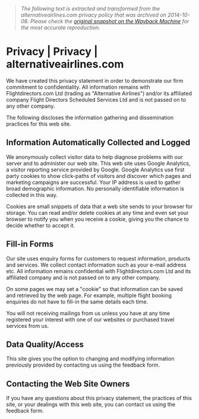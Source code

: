 > *The following text is extracted and transformed from the alternativeairlines.com privacy policy that was archived on 2014-10-08. Please check the [original snapshot on the Wayback Machine](https://web.archive.org/web/20141008062604id_/http%3A//www.alternativeairlines.com/privacy) for the most accurate reproduction.*

# Privacy | Privacy | alternativeairlines.com

We have created this privacy statement in order to demonstrate our firm commitment to confidentiality. All information remains with Flightdirectors.com Ltd (trading as "Alternative Airlines") and/or its affiliated company Flight Directors Scheduled Services Ltd and is not passed on to any other company.

The following discloses the information gathering and dissemination practices for this web site.

## Information Automatically Collected and Logged

We anonymously collect visitor data to help diagnose problems with our server and to administer our web site. This web site uses Google Analytics, a visitor reporting service provided by Google. Google Analytics use first party cookies to show click-paths of visitors and discover which pages and marketing campaigns are successful. Your IP address is used to gather broad demographic information. No personally identifiable information is collected in this way.

Cookies are small snippets of data that a web site sends to your browser for storage. You can read and/or delete cookies at any time and even set your browser to notify you when you receive a cookie, giving you the chance to decide whether to accept it.

## Fill-in Forms

Our site uses enquiry forms for customers to request information, products and services. We collect contact information such as your e-mail address etc. All information remains confidential with Flightdirectors.com Ltd and its affiliated company and is not passed on to any other company.

On some pages we may set a "cookie" so that information can be saved and retrieved by the web page. For example, multiple flight booking enquiries do not have to fill-in the same details each time.

You will not receiving mailings from us unless you have at any time registered your interest with one of our websites or purchased travel services from us.

## Data Quality/Access

This site gives you the option to changing and modifying information previously provided by contacting us using the feedback form.

## Contacting the Web Site Owners

If you have any questions about this privacy statement, the practices of this site, or your dealings with this web site, you can contact us using the feedback form.

